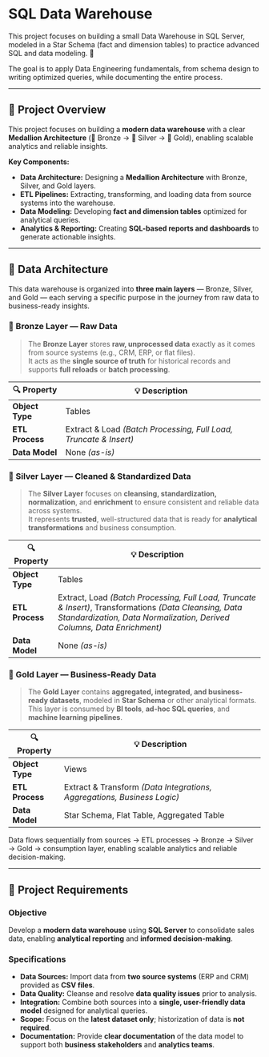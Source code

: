 # SQL Data Warehouse


This project focuses on building a small Data Warehouse in SQL Server, modeled in a Star Schema (fact and dimension tables) to practice advanced SQL and data modeling. 🚀

The goal is to apply Data Engineering fundamentals, from schema design to writing optimized queries, while documenting the entire process.

---
## 📖 Project Overview

This project focuses on building a **modern data warehouse** with a clear **Medallion Architecture** (🥉 Bronze → 🥈 Silver → 🥇 Gold), enabling scalable analytics and reliable insights.

**Key Components:**

- **Data Architecture:** Designing a **Medallion Architecture** with Bronze, Silver, and Gold layers.  
- **ETL Pipelines:** Extracting, transforming, and loading data from source systems into the warehouse.  
- **Data Modeling:** Developing **fact and dimension tables** optimized for analytical queries.  
- **Analytics & Reporting:** Creating **SQL-based reports and dashboards** to generate actionable insights.


---
## 🧱 Data Architecture

This data warehouse is organized into **three main layers** — Bronze, Silver, and Gold — each serving a specific purpose in the journey from raw data to business-ready insights.


### 🥉 Bronze Layer — Raw Data

> The **Bronze Layer** stores **raw, unprocessed data** exactly as it comes from source systems (e.g., CRM, ERP, or flat files).  
> It acts as the **single source of truth** for historical records and supports **full reloads** or **batch processing**.

| 🔍 Property | 💡 Description |
|-------------|----------------|
| **Object Type** | Tables |
| **ETL Process** | Extract & Load *(Batch Processing, Full Load, Truncate & Insert)* |
| **Data Model** | None *(as-is)* |

### 🥈 Silver Layer — Cleaned & Standardized Data

> The **Silver Layer** focuses on **cleansing, standardization, normalization**, and **enrichment** to ensure consistent and reliable data across systems.  
> It represents **trusted**, well-structured data that is ready for **analytical transformations** and business consumption.

| 🔍 Property | 💡 Description |
|-------------|----------------|
| **Object Type** | Tables |
| **ETL Process** | Extract, Load *(Batch Processing, Full Load, Truncate & Insert)*, Transformations *(Data Cleansing, Data Standardization, Data Normalization, Derived Columns, Data Enrichment)* |
| **Data Model** | None *(as-is)* |

### 🥇 Gold Layer — Business-Ready Data

> The **Gold Layer** contains **aggregated, integrated, and business-ready datasets**, modeled in **Star Schema** or other analytical formats.  
> This layer is consumed by **BI tools**, **ad-hoc SQL queries**, and **machine learning pipelines**.

| 🔍 Property | 💡 Description |
|-------------|----------------|
| **Object Type** | Views |
| **ETL Process** | Extract & Transform *(Data Integrations, Aggregations, Business Logic)* |
| **Data Model** | Star Schema, Flat Table, Aggregated Table |

Data flows sequentially from sources → ETL processes → Bronze → Silver → Gold → consumption layer, enabling scalable analytics and reliable decision-making.

---
## 🎯 Project Requirements

### Objective
Develop a **modern data warehouse** using **SQL Server** to consolidate sales data, enabling **analytical reporting** and **informed decision-making**.

### Specifications

- **Data Sources:** Import data from **two source systems** (ERP and CRM) provided as **CSV files**.  
- **Data Quality:** Cleanse and resolve **data quality issues** prior to analysis.  
- **Integration:** Combine both sources into a **single, user-friendly data model** designed for analytical queries.  
- **Scope:** Focus on the **latest dataset only**; historization of data is **not required**.  
- **Documentation:** Provide **clear documentation** of the data model to support both **business stakeholders** and **analytics teams**.


